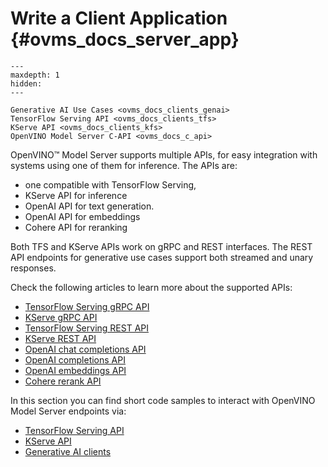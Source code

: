 # Write a Client Application {#ovms_docs_server_app}

```{toctree}
---
maxdepth: 1
hidden:
---

Generative AI Use Cases <ovms_docs_clients_genai>
TensorFlow Serving API <ovms_docs_clients_tfs>
KServe API <ovms_docs_clients_kfs>
OpenVINO Model Server C-API <ovms_docs_c_api>
```

OpenVINO&trade; Model Server supports multiple APIs, for easy integration with systems using one of them for inference.
The APIs are:

* one compatible with TensorFlow Serving,
* KServe API for inference
* OpenAI API for text generation.
* OpenAI API for embeddings
* Cohere API for reranking

Both TFS and KServe APIs work on gRPC and REST interfaces.
The REST API endpoints for generative use cases support both streamed and unary responses.

Check the following articles to learn more about the supported APIs:

- [TensorFlow Serving gRPC API](./model_server_grpc_api_tfs.md)
- [KServe gRPC API](./model_server_grpc_api_kfs.md)
- [TensorFlow Serving REST API](./model_server_rest_api_tfs.md)
- [KServe REST API](./model_server_rest_api_kfs.md)
- [OpenAI chat completions API](./model_server_rest_api_chat.md)
- [OpenAI completions API](./model_server_rest_api_completions.md)
- [OpenAI embeddings API](./model_server_rest_api_embeddings.md)
- [Cohere rerank API](./model_server_rest_api_rerank.md)

In this section you can find short code samples to interact with OpenVINO Model Server endpoints via:
- [TensorFlow Serving API](./clients_tfs.md)
- [KServe API](./clients_kfs.md)
- [Generative AI clients](./clients_genai.md)

